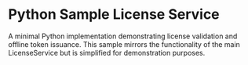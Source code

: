 # Python Sample License Service

A minimal Python implementation demonstrating license validation and offline token issuance. This sample mirrors the functionality of the main LicenseService but is simplified for demonstration purposes.
